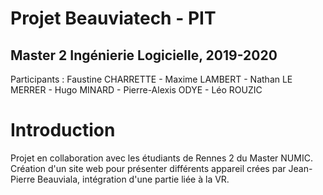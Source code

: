 # Projet Beauviatech - PIT
## Master 2 Ingénierie Logicielle, 2019-2020
Participants : Faustine CHARRETTE - Maxime LAMBERT - Nathan LE MERRER - Hugo MINARD - Pierre-Alexis ODYE - Léo ROUZIC

# Introduction
Projet en collaboration avec les étudiants de Rennes 2 du Master NUMIC. Création d'un site web pour présenter différents appareil crées par Jean-Pierre Beauviala, intégration d'une partie liée à la VR.